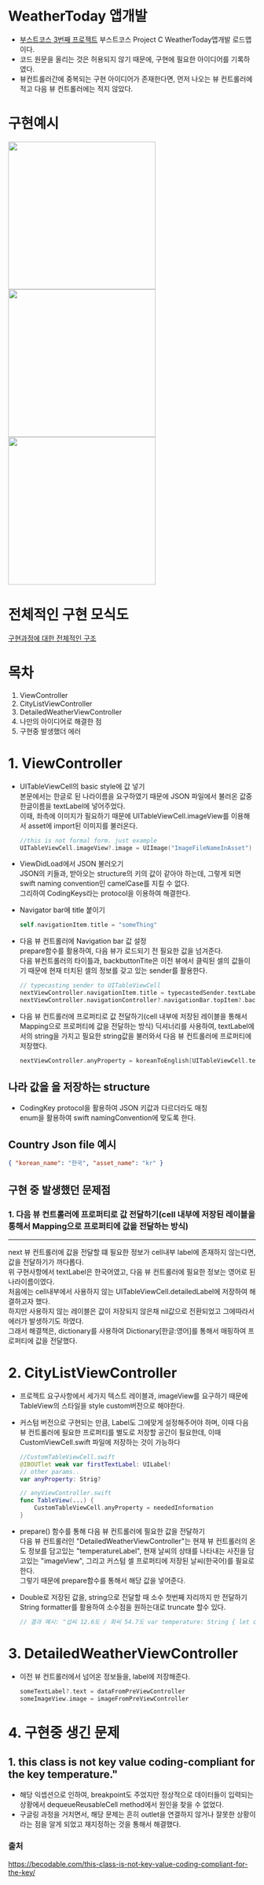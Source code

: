 # WeatherToday 앱개발

- [부스트코스 3번째 프로젝트](https://www.boostcourse.org/mo326 "WeatherTodayApplication")
  부스트코스 Project C WeatherToday앱개발 로드맵이다.
- 코드 원문을 올리는 것은 허용되지 않기 때문에, 구현에 필요한 아이디어를 기록하였다.
- 뷰컨트롤러간에 중복되는 구현 아이디어가 존재한다면, 먼저 나오는 뷰 컨트롤러에 적고 다음 뷰 컨트롤러에는 적지 않았다.

# 구현예시

<img src="https://github.com/yudonlee/TIL/blob/main/iOS/pictures/ViewController.png" width="300" height="300">

<img src="https://github.com/yudonlee/TIL/blob/main/iOS/pictures/CityListViewController.png" width="300" height="300">
<img src="https://github.com/yudonlee/TIL/blob/main/iOS/pictures/DetailedViewController.png" width="300" height="300">

# 전체적인 구현 모식도

[구현과정에 대한 전체적인 구조](https://github.com/yudonlee/TIL/blob/main/iOS/pictures/architecture.pdf "WeatherTodayApplicationArchitecture")

# 목차

1. ViewController
2. CityListViewController
3. DetailedWeatherViewController
4. 나만의 아이디어로 해결한 점
5. 구현중 발생했더 에러

# 1. ViewController

- UITableViewCell의 basic style에 값 넣기  
   본문에서는 한글로 된 나라이름을 요구하였기 때문에 JSON 파일에서 불러온 값중 한글이름을 textLabel에 넣어주었다.  
   이때, 좌측에 이미지가 필요하기 때문에 UITableViewCell.imageView를 이용해서 asset에 import된 이미지를 불러온다.

  ```swift
  //this is not formal form. just example
  UITableViewCell.imageView?.image = UIImage("ImageFileNameInAsset")
  ```

- ViewDidLoad에서 JSON 불러오기  
  JSON의 키들과, 받아오는 structure의 키의 값이 같아야 하는데, 그렇게 되면 swift naming convention인 camelCase를 지킬 수 없다.  
  그리하여 CodingKeys라는 protocol을 이용하여 해결한다.
- Navigator bar에 title 붙이기
  ```swift
  self.navigationItem.title = "someThing"
  ```
- 다음 뷰 컨트롤러에 Navigation bar 값 설정  
   prepare함수를 활용하여, 다음 뷰가 로드되기 전 필요한 값을 넘겨준다.  
   다음 뷰컨트롤러의 타이틀과, backbuttonTite은 이전 뷰에서 클릭된 셀의 값들이기 때문에 현재 터치된 셀의 정보를 갖고 있는 sender를 활용한다.
  ```swift
  // typecasting sender to UITableViewCell
  nextViewController.navigationItem.title = typecastedSender.textLabel?.text
  nextViewController.navigationController?.navigationBar.topItem?.backbuttonTitle = currentViewControllerTitle
  ```
- 다음 뷰 컨트롤러에 프로퍼티로 값 전달하기(cell 내부에 저장된 레이블을 통해서 Mapping으로 프로퍼티에 값을 전달하는 방식)
  딕셔너리를 사용하여, textLabel에서의 string을 가지고 필요한 string값을 불러와서 다음 뷰 컨트롤러에 프로퍼티에 저장했다.
  ```swift
  nextViewController.anyProperty = koreanToEnglish[UITableViewCell.textLabel?.text]
  ```

## 나라 값을 을 저장하는 structure

- CodingKey protocol을 활용하여 JSON 키값과 다르더라도 매칭  
   enum을 활용하여 swift namingConvention에 맞도록 한다.

## Country Json file 예시

```json
{ "korean_name": "한국", "asset_name": "kr" }
```

## 구현 중 발생했던 문제점

### 1. 다음 뷰 컨트롤러에 프로퍼티로 값 전달하기(cell 내부에 저장된 레이블을 통해서 Mapping으로 프로퍼티에 값을 전달하는 방식)

---

next 뷰 컨트롤러에 값을 전달할 떄 필요한 정보가 cell내부 label에 존재하지 않는다면, 값을 전달하기가 까다롭다.  
 위 구현사항에서 textLabel은 한국어였고, 다음 뷰 컨트롤러에 필요한 정보는 영어로 된 나라이름이였다.  
 처음에는 cell내부에서 사용하지 않는 UITableViewCell.detailedLabel에 저장하여 해결하고자 했다.  
 하지만 사용하지 않는 레이블은 값이 저장되지 않은채 nil값으로 전환되었고 그에따라서 에러가 발생하기도 하였다.  
 그래서 해결책은, dictionary를 사용하여 Dictionary[한글:영어]를 통해서 매핑하여 프로퍼티에 값을 전달했다.

# 2. CityListViewController

- 프로젝트 요구사항에서 세가지 텍스트 레이블과, imageView를 요구하기 때문에 TableView의 스타일을 style custom버전으로 해야한다.
- 커스텀 버전으로 구현되는 만큼, Label도 그에맞게 설정해주어야 하며, 이때 다음 뷰 컨트롤러에 필요한 프로퍼티를 별도로 저장할 공간이 필요한데, 이때 CustomViewCell.swift 파일에 저장하는 것이 가능하다
  ```swift
  //CustomTableViewCell.swift
  @IBOUTlet weak var firstTextLabel: UILabel!
  // other params..
  var anyProperty: Strig?
  ```
  ```swift
  // anyViewController.swift
  func TableView(...) {
      CustomTableViewCell.anyProperty = neededInformation
  }
  ```
- prepare() 함수를 통해 다음 뷰 컨트롤러에 필요한 값을 전달하기  
  다음 뷰 컨트롤러인 "DetailedWeatherViewController"는 현재 뷰 컨트롤러의 온도 정보를 담고있는 "temperatureLabel", 현재 날씨의 상태를 나타내는 사진을 담고있는 "imageView", 그리고 커스텀 셀 프로퍼티에 저장된 날씨(한국어)를 필요로 한다.  
  그렇기 때문에 prepare함수를 통해서 해당 값을 넣어준다.

- Double로 저장된 값을, string으로 전달할 때 소수 첫번째 자리까지 만 전달하기  
  String formatter를 활용하여 소수점을 원하는대로 truncate 할수 있다.
  ```swift
  // 결과 예시: "섭씨 12.6도 / 화씨 54.7도 var temperature: String { let celsius: Int = 12.6 let fahrenheit: Int = 54.7 return "섭씨 \(String(format: "%.1f", celsius)) 도 / 화씨 \(String(format: "%.1f", fahrenheit))도" }
  ```

# 3. DetailedWeatherViewController

- 이전 뷰 컨트롤러에서 넘어온 정보들을, label에 저장해준다.
  ```swift
  someTextLabel?.text = dataFromPreViewController
  someImageView.image = imageFromPreViewController
  ```

# 4. 구현중 생긴 문제

## 1. this class is not key value coding-compliant for the key temperature."

- 해당 익셉션으로 인하여, breakpoint도 주었지만 정상적으로 데이터들이 입력되는 상황에서 dequeueReusableCell method에서 원인을 찾을 수 없었다.
- 구글링 과정을 거치면서, 해당 문제는 흔히 outlet을 연결하지 않거나 잘못한 상황이라는 점을 알게 되었고 재지정하는 것을 통해서 해결했다.

### 출처

https://becodable.com/this-class-is-not-key-value-coding-compliant-for-the-key/
